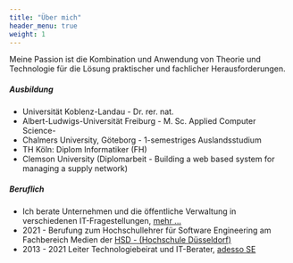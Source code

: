 ```yaml
---
title: "Über mich"
header_menu: true
weight: 1
---
```


Meine Passion ist die Kombination und Anwendung von Theorie und Technologie für die Lösung praktischer und fachlicher Herausforderungen.

##### Ausbildung
- Universität Koblenz-Landau - Dr. rer. nat.
- Albert-Ludwigs-Universität Freiburg - M. Sc. Applied Computer Science- 
- Chalmers University, Göteborg - 1-semestriges Auslandsstudium
- TH Köln: Diplom Informatiker (FH)
- Clemson University (Diplomarbeit - Building a web based system for managing a supply network)

##### Beruflich
- Ich berate Unternehmen und die öffentliche Verwaltung in verschiedenen IT-Fragestellungen, [mehr ...](#dienstleistungen)
- 2021 - Berufung zum Hochschullehrer für Software Engineering am Fachbereich Medien der [HSD - (Hochschule Düsseldorf)](https://medien.hs-duesseldorf.de)    
- 2013 - 2021 Leiter Technologiebeirat und IT-Berater, [adesso SE](https://www.adesso.de)